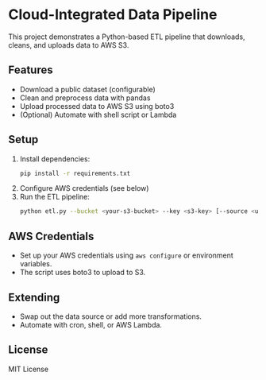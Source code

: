 # Cloud-Integrated Data Pipeline

This project demonstrates a Python-based ETL pipeline that downloads, cleans, and uploads data to AWS S3.

## Features
- Download a public dataset (configurable)
- Clean and preprocess data with pandas
- Upload processed data to AWS S3 using boto3
- (Optional) Automate with shell script or Lambda

## Setup
1. Install dependencies:
   ```bash
   pip install -r requirements.txt
   ```
2. Configure AWS credentials (see below)
3. Run the ETL pipeline:
   ```bash
   python etl.py --bucket <your-s3-bucket> --key <s3-key> [--source <url>] [--local <filename>]
   ```

## AWS Credentials
- Set up your AWS credentials using `aws configure` or environment variables.
- The script uses boto3 to upload to S3.

## Extending
- Swap out the data source or add more transformations.
- Automate with cron, shell, or AWS Lambda.

## License
MIT License

